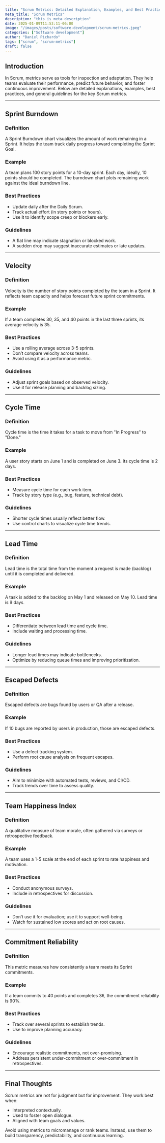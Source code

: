 ```yaml
---
title: "Scrum Metrics: Detailed Explanation, Examples, and Best Practices"
meta_title: "Scrum Metrics"
description: "this is meta description"
date: 2025-01-09T11:53:11-06:00
image: "/images/posts/software-development/scrum-metrics.jpeg"
categories: ["Software development"]
author: "Daniel Pichardo"
tags: ["scrum", "scrum-metrics"]
draft: false
---
```


## Introduction

In Scrum, metrics serve as tools for inspection and adaptation. They help teams evaluate their performance, predict future behavior, and foster continuous improvement. Below are detailed explanations, examples, best practices, and general guidelines for the key Scrum metrics.

---

## Sprint Burndown

### **Definition**

A Sprint Burndown chart visualizes the amount of work remaining in a Sprint. It helps the team track daily progress toward completing the Sprint Goal.

### **Example**

A team plans 100 story points for a 10-day sprint. Each day, ideally, 10 points should be completed. The burndown chart plots remaining work against the ideal burndown line.

### **Best Practices**

* Update daily after the Daily Scrum.
* Track actual effort (in story points or hours).
* Use it to identify scope creep or blockers early.

### **Guidelines**

* A flat line may indicate stagnation or blocked work.
* A sudden drop may suggest inaccurate estimates or late updates.

---

## Velocity

### **Definition**

Velocity is the number of story points completed by the team in a Sprint. It reflects team capacity and helps forecast future sprint commitments.

### **Example**

If a team completes 30, 35, and 40 points in the last three sprints, its average velocity is 35.

### **Best Practices**

* Use a rolling average across 3-5 sprints.
* Don’t compare velocity across teams.
* Avoid using it as a performance metric.

### **Guidelines**

* Adjust sprint goals based on observed velocity.
* Use it for release planning and backlog sizing.

---

## Cycle Time

### **Definition**

Cycle time is the time it takes for a task to move from "In Progress" to "Done."

### **Example**

A user story starts on June 1 and is completed on June 3. Its cycle time is 2 days.

### **Best Practices**

* Measure cycle time for each work item.
* Track by story type (e.g., bug, feature, technical debt).

### **Guidelines**

* Shorter cycle times usually reflect better flow.
* Use control charts to visualize cycle time trends.

---

## Lead Time

### **Definition**

Lead time is the total time from the moment a request is made (backlog) until it is completed and delivered.

### **Example**

A task is added to the backlog on May 1 and released on May 10. Lead time is 9 days.

### **Best Practices**

* Differentiate between lead time and cycle time.
* Include waiting and processing time.

### **Guidelines**

* Longer lead times may indicate bottlenecks.
* Optimize by reducing queue times and improving prioritization.

---

## Escaped Defects

### **Definition**

Escaped defects are bugs found by users or QA after a release.

### **Example**

If 10 bugs are reported by users in production, those are escaped defects.

### **Best Practices**

* Use a defect tracking system.
* Perform root cause analysis on frequent escapes.

### **Guidelines**

* Aim to minimize with automated tests, reviews, and CI/CD.
* Track trends over time to assess quality.

---

## Team Happiness Index

### **Definition**

A qualitative measure of team morale, often gathered via surveys or retrospective feedback.

### **Example**

A team uses a 1-5 scale at the end of each sprint to rate happiness and motivation.

### **Best Practices**

* Conduct anonymous surveys.
* Include in retrospectives for discussion.

### **Guidelines**

* Don’t use it for evaluation; use it to support well-being.
* Watch for sustained low scores and act on root causes.

---

## Commitment Reliability

### **Definition**

This metric measures how consistently a team meets its Sprint commitments.

### **Example**

If a team commits to 40 points and completes 36, the commitment reliability is 90%.

### **Best Practices**

* Track over several sprints to establish trends.
* Use to improve planning accuracy.

### **Guidelines**

* Encourage realistic commitments, not over-promising.
* Address persistent under-commitment or over-commitment in retrospectives.

---

## Final Thoughts

Scrum metrics are not for judgment but for improvement. They work best when:

* Interpreted contextually.
* Used to foster open dialogue.
* Aligned with team goals and values.

Avoid using metrics to micromanage or rank teams. Instead, use them to build transparency, predictability, and continuous learning.
